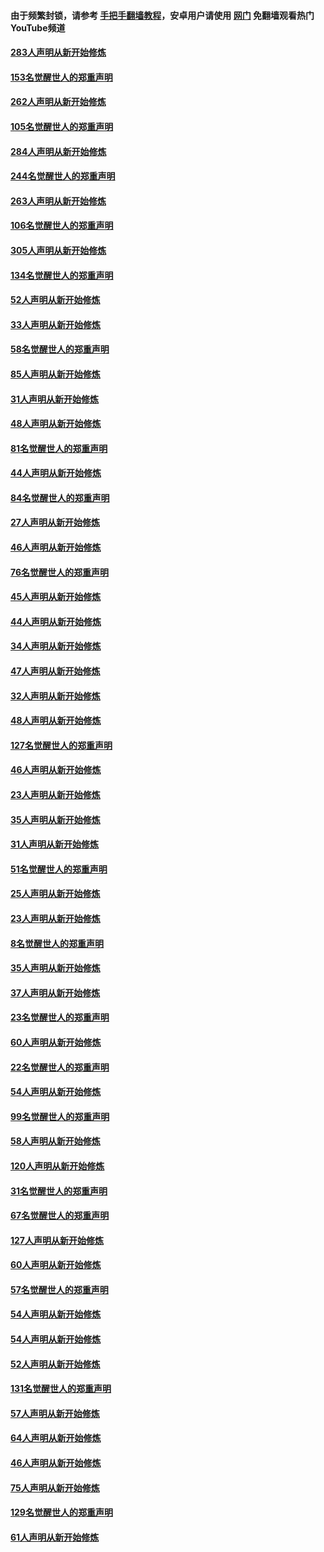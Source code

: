 #### 由于频繁封锁，请参考 [手把手翻墙教程](https://github.com/gfw-breaker/guides/wiki/)，安卓用户请使用 [网门](https://github.com/gfw-breaker/nogfw/blob/master/dl.md?t=04170901) 免翻墙观看热门YouTube频道 

#### [283人声明从新开始修炼](../pages/91/423296.md?t=04170901) 

#### [153名觉醒世人的郑重声明](../pages/91/423295.md?t=04170901) 

#### [262人声明从新开始修炼](../pages/91/423004.md?t=04170901) 

#### [105名觉醒世人的郑重声明](../pages/91/423003.md?t=04170901) 

#### [284人声明从新开始修炼](../pages/91/422707.md?t=04170901) 

#### [244名觉醒世人的郑重声明](../pages/91/422706.md?t=04170901) 

#### [263人声明从新开始修炼](../pages/91/422553.md?t=04170901) 

#### [106名觉醒世人的郑重声明](../pages/91/422552.md?t=04170901) 

#### [305人声明从新开始修炼](../pages/91/422153.md?t=04170901) 

#### [134名觉醒世人的郑重声明](../pages/91/422152.md?t=04170901) 

#### [52人声明从新开始修炼](../pages/91/421846.md?t=04170901) 

#### [33人声明从新开始修炼](../pages/91/421804.md?t=04170901) 

#### [58名觉醒世人的郑重声明](../pages/91/421845.md?t=04170901) 

#### [85人声明从新开始修炼](../pages/91/421769.md?t=04170901) 

#### [31人声明从新开始修炼](../pages/91/421763.md?t=04170901) 

#### [48人声明从新开始修炼](../pages/91/421605.md?t=04170901) 

#### [81名觉醒世人的郑重声明](../pages/91/421656.md?t=04170901) 

#### [44人声明从新开始修炼](../pages/91/421544.md?t=04170901) 

#### [84名觉醒世人的郑重声明](../pages/91/421543.md?t=04170901) 

#### [27人声明从新开始修炼](../pages/91/421465.md?t=04170901) 

#### [46人声明从新开始修炼](../pages/91/421454.md?t=04170901) 

#### [76名觉醒世人的郑重声明](../pages/91/421453.md?t=04170901) 

#### [45人声明从新开始修炼](../pages/91/421452.md?t=04170901) 

#### [44人声明从新开始修炼](../pages/91/421422.md?t=04170901) 

#### [34人声明从新开始修炼](../pages/91/421322.md?t=04170901) 

#### [47人声明从新开始修炼](../pages/91/421264.md?t=04170901) 

#### [32人声明从新开始修炼](../pages/91/421225.md?t=04170901) 

#### [48人声明从新开始修炼](../pages/91/421202.md?t=04170901) 

#### [127名觉醒世人的郑重声明](../pages/91/421224.md?t=04170901) 

#### [46人声明从新开始修炼](../pages/91/421203.md?t=04170901) 

#### [23人声明从新开始修炼](../pages/91/421138.md?t=04170901) 

#### [35人声明从新开始修炼](../pages/91/421122.md?t=04170901) 

#### [31人声明从新开始修炼](../pages/91/421081.md?t=04170901) 

#### [51名觉醒世人的郑重声明](../pages/91/421080.md?t=04170901) 

#### [25人声明从新开始修炼](../pages/91/421020.md?t=04170901) 

#### [23人声明从新开始修炼](../pages/91/420884.md?t=04170901) 

#### [8名觉醒世人的郑重声明](../pages/91/420883.md?t=04170901) 

#### [35人声明从新开始修炼](../pages/91/420809.md?t=04170901) 

#### [37人声明从新开始修炼](../pages/91/420766.md?t=04170901) 

#### [23名觉醒世人的郑重声明](../pages/91/420765.md?t=04170901) 

#### [60人声明从新开始修炼](../pages/91/420727.md?t=04170901) 

#### [22名觉醒世人的郑重声明](../pages/91/420726.md?t=04170901) 

#### [54人声明从新开始修炼](../pages/91/420529.md?t=04170901) 

#### [99名觉醒世人的郑重声明](../pages/91/420528.md?t=04170901) 

#### [58人声明从新开始修炼](../pages/91/420198.md?t=04170901) 

#### [120人声明从新开始修炼](../pages/91/420141.md?t=04170901) 

#### [31名觉醒世人的郑重声明](../pages/91/420197.md?t=04170901) 

#### [67名觉醒世人的郑重声明](../pages/91/420140.md?t=04170901) 

#### [127人声明从新开始修炼](../pages/91/420082.md?t=04170901) 

#### [60人声明从新开始修炼](../pages/91/420081.md?t=04170901) 

#### [57名觉醒世人的郑重声明](../pages/91/420080.md?t=04170901) 

#### [54人声明从新开始修炼](../pages/91/419533.md?t=04170901) 

#### [54人声明从新开始修炼](../pages/91/419532.md?t=04170901) 

#### [52人声明从新开始修炼](../pages/91/419531.md?t=04170901) 

#### [131名觉醒世人的郑重声明](../pages/91/419530.md?t=04170901) 

#### [57人声明从新开始修炼](../pages/91/419430.md?t=04170901) 

#### [64人声明从新开始修炼](../pages/91/419429.md?t=04170901) 

#### [46人声明从新开始修炼](../pages/91/419428.md?t=04170901) 

#### [75人声明从新开始修炼](../pages/91/419427.md?t=04170901) 

#### [129名觉醒世人的郑重声明](../pages/91/419426.md?t=04170901) 

#### [61人声明从新开始修炼](../pages/91/419198.md?t=04170901) 


